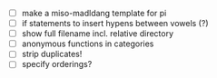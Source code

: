 - [ ] make a miso-madldang template for pi
- [ ] if statements to insert hypens between vowels (?)
- [ ] show full filename incl. relative directory
- [ ] anonymous functions in categories
- [ ] strip duplicates!
- [ ] specify orderings?
